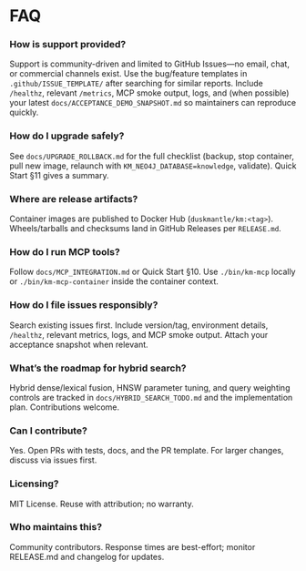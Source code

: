 # FAQ

### How is support provided?
Support is community-driven and limited to GitHub Issues—no email, chat, or commercial channels exist. Use the bug/feature templates in `.github/ISSUE_TEMPLATE/` after searching for similar reports. Include `/healthz`, relevant `/metrics`, MCP smoke output, logs, and (when possible) your latest `docs/ACCEPTANCE_DEMO_SNAPSHOT.md` so maintainers can reproduce quickly.

### How do I upgrade safely?
See `docs/UPGRADE_ROLLBACK.md` for the full checklist (backup, stop container, pull new image, relaunch with `KM_NEO4J_DATABASE=knowledge`, validate). Quick Start §11 gives a summary.

### Where are release artifacts?
Container images are published to Docker Hub (`duskmantle/km:<tag>`). Wheels/tarballs and checksums land in GitHub Releases per `RELEASE.md`.

### How do I run MCP tools?
Follow `docs/MCP_INTEGRATION.md` or Quick Start §10. Use `./bin/km-mcp` locally or `./bin/km-mcp-container` inside the container context.

### How do I file issues responsibly?
Search existing issues first. Include version/tag, environment details, `/healthz`, relevant metrics, logs, and MCP smoke output. Attach your acceptance snapshot when relevant.

### What’s the roadmap for hybrid search?
Hybrid dense/lexical fusion, HNSW parameter tuning, and query weighting controls are tracked in `docs/HYBRID_SEARCH_TODO.md` and the implementation plan. Contributions welcome.

### Can I contribute?
Yes. Open PRs with tests, docs, and the PR template. For larger changes, discuss via issues first.

### Licensing?
MIT License. Reuse with attribution; no warranty.

### Who maintains this?
Community contributors. Response times are best-effort; monitor RELEASE.md and changelog for updates.
